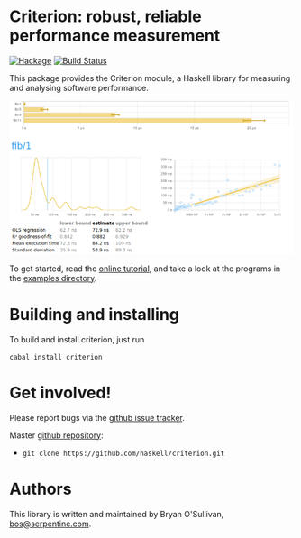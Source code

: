 # Criterion: robust, reliable performance measurement

[![Hackage](https://img.shields.io/hackage/v/criterion.svg)](https://hackage.haskell.org/package/criterion) [![Build Status](https://travis-ci.org/haskell/criterion.svg?branch=master)](https://travis-ci.org/haskell/criterion)

This package provides the Criterion module, a Haskell library for
measuring and analysing software performance.

<a href="http://www.serpentine.com/criterion/fibber.html" target="_blank"><img src="www/fibber-screenshot.png"></a>

To get started, read the <a
href="http://www.serpentine.com/criterion/tutorial.html"
target="_blank">online tutorial</a>, and take a look at the programs
in the <a href="/examples"
target="_blank">examples directory</a>.


# Building and installing

To build and install criterion, just run

    cabal install criterion


# Get involved!

Please report bugs via the
[github issue tracker](https://github.com/haskell/criterion/issues).

Master [github repository](https://github.com/haskell/criterion):

* `git clone https://github.com/haskell/criterion.git`

# Authors

This library is written and maintained by Bryan O'Sullivan,
<bos@serpentine.com>.
